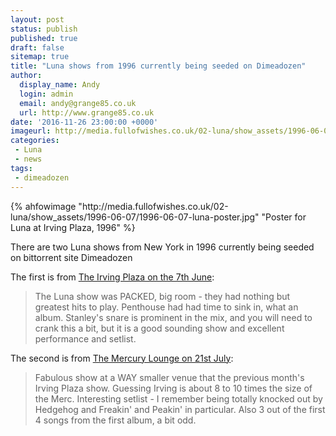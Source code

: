 ```yaml
---
layout: post
status: publish
published: true
draft: false
sitemap: true
title: "Luna shows from 1996 currently being seeded on Dimeadozen"
author:
  display_name: Andy
  login: admin
  email: andy@grange85.co.uk
  url: http://www.grange85.co.uk
date: '2016-11-26 23:00:00 +0000'
imageurl: http://media.fullofwishes.co.uk/02-luna/show_assets/1996-06-07/1996-06-07-luna-poster.jpg
categories:
 - Luna
 - news
tags:
 - dimeadozen
---
```

<div class="col-md-6 pull-right">{% ahfowimage "http://media.fullofwishes.co.uk/02-luna/show_assets/1996-06-07/1996-06-07-luna-poster.jpg" "Poster for Luna at Irving Plaza, 1996" %}</div>
<p class="lead">There are two Luna shows from New York in 1996 currently being seeded on bittorrent site Dimeadozen</p>

<p>The first is from <a href="http://www.dimeadozen.org/torrents-details.php?id=577528">The Irving Plaza on the 7th June</a>:</p>
<blockquote>
The Luna show was PACKED, big room - they had nothing but greatest hits to play. Penthouse had had time to sink in, what an album. Stanley's snare is prominent in the mix, and you will need to crank this a bit, but it is a good sounding show and excellent performance and setlist. 
</blockquote>

<p>The second is from <a href="http://www.dimeadozen.org/torrents-details.php?id=577651">The Mercury Lounge on 21st July</a>:</p>
<blockquote>Fabulous show at a WAY smaller venue that the previous month's Irving Plaza show. Guessing Irving is about 8 to 10 times the size of the Merc. Interesting setlist - I remember being totally knocked out by Hedgehog and Freakin' and Peakin' in particular. Also 3 out of the first 4 songs from the first album, a bit odd. 
</blockquote> 
